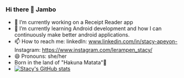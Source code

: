 ### Hi there 👋 Jambo


- 🔭 I’m currently working on a Receipt Reader app
- 🌱 I’m currently learning Android development and how I can continuously make better android applications.
- 📫 How to reach me:
linkedIn: www.linkedin.com/in/stacy-apeyon-
Instagram: https://www.instagram.com/lerampen_stacy/
- 😄 Pronouns: she/her
- Born in the land of "Hakuna Matata"🦁
- [![Stacy's GitHub stats](https://github-readme-stats.vercel.app/api?username=Lerampen&hide=contribs,prs&show_icons=true&theme=synthwave)](https://github.com/anuraghazra/github-readme-stats)

